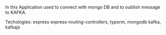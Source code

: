 In this Application used to connect with mongo DB and to oublish message to KAFKA.

Techologies:
express
express-routing-controllers,
typorm, mongodb
kafka, kafkajs
